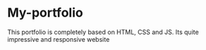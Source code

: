 # My-portfolio
This portfolio is completely based on HTML, CSS and JS. Its quite impressive and responsive website 

